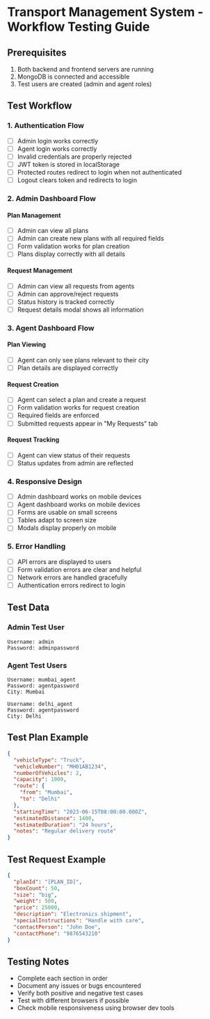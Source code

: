 # Transport Management System - Workflow Testing Guide

## Prerequisites

1. Both backend and frontend servers are running
2. MongoDB is connected and accessible
3. Test users are created (admin and agent roles)

## Test Workflow

### 1. Authentication Flow

- [ ] Admin login works correctly
- [ ] Agent login works correctly
- [ ] Invalid credentials are properly rejected
- [ ] JWT token is stored in localStorage
- [ ] Protected routes redirect to login when not authenticated
- [ ] Logout clears token and redirects to login

### 2. Admin Dashboard Flow

#### Plan Management
- [ ] Admin can view all plans
- [ ] Admin can create new plans with all required fields
- [ ] Form validation works for plan creation
- [ ] Plans display correctly with all details

#### Request Management
- [ ] Admin can view all requests from agents
- [ ] Admin can approve/reject requests
- [ ] Status history is tracked correctly
- [ ] Request details modal shows all information

### 3. Agent Dashboard Flow

#### Plan Viewing
- [ ] Agent can only see plans relevant to their city
- [ ] Plan details are displayed correctly

#### Request Creation
- [ ] Agent can select a plan and create a request
- [ ] Form validation works for request creation
- [ ] Required fields are enforced
- [ ] Submitted requests appear in "My Requests" tab

#### Request Tracking
- [ ] Agent can view status of their requests
- [ ] Status updates from admin are reflected

### 4. Responsive Design

- [ ] Admin dashboard works on mobile devices
- [ ] Agent dashboard works on mobile devices
- [ ] Forms are usable on small screens
- [ ] Tables adapt to screen size
- [ ] Modals display properly on mobile

### 5. Error Handling

- [ ] API errors are displayed to users
- [ ] Form validation errors are clear and helpful
- [ ] Network errors are handled gracefully
- [ ] Authentication errors redirect to login

## Test Data

### Admin Test User
```
Username: admin
Password: adminpassword
```

### Agent Test Users
```
Username: mumbai_agent
Password: agentpassword
City: Mumbai

Username: delhi_agent
Password: agentpassword
City: Delhi
```

## Test Plan Example
```json
{
  "vehicleType": "Truck",
  "vehicleNumber": "MH01AB1234",
  "numberOfVehicles": 2,
  "capacity": 1000,
  "route": {
    "from": "Mumbai",
    "to": "Delhi"
  },
  "startingTime": "2023-06-15T08:00:00.000Z",
  "estimatedDistance": 1400,
  "estimatedDuration": "24 hours",
  "notes": "Regular delivery route"
}
```

## Test Request Example
```json
{
  "planId": "[PLAN_ID]",
  "boxCount": 50,
  "size": "big",
  "weight": 500,
  "price": 25000,
  "description": "Electronics shipment",
  "specialInstructions": "Handle with care",
  "contactPerson": "John Doe",
  "contactPhone": "9876543210"
}
```

## Testing Notes

- Complete each section in order
- Document any issues or bugs encountered
- Verify both positive and negative test cases
- Test with different browsers if possible
- Check mobile responsiveness using browser dev tools